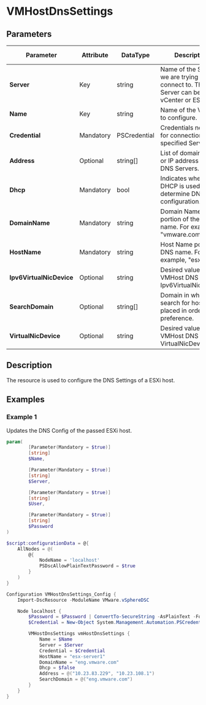 # VMHostDnsSettings

## Parameters

| Parameter | Attribute | DataType | Description | Allowed Values |
| --- | --- | --- | --- | --- |
| **Server** | Key | string | Name of the Server we are trying to connect to. The Server can be a vCenter or ESXi. ||
| **Name** | Key | string | Name of the VMHost to configure. ||
| **Credential** | Mandatory | PSCredential | Credentials needed for connection to the specified Server. ||
| **Address** | Optional | string[] | List of domain name or IP address of the DNS Servers. ||
| **Dhcp** | Mandatory | bool | Indicates whether DHCP is used to determine DNS configuration. ||
| **DomainName** | Mandatory | string | Domain Name portion of the DNS name. For example, "vmware.com". ||
| **HostName** | Mandatory | string | Host Name portion of DNS name. For example, "esx01". ||
| **Ipv6VirtualNicDevice** | Optional | string | Desired value for the VMHost DNS Ipv6VirtualNicDevice. ||
| **SearchDomain** | Optional | string[] | Domain in which to search for hosts, placed in order of preference. ||
| **VirtualNicDevice** | Optional | string | Desired value for the VMHost DNS VirtualNicDevice. ||

## Description

The resource is used to configure the DNS Settings of a ESXi host.

## Examples

### Example 1

Updates the DNS Config of the passed ESXi host.

````powershell
param(
        [Parameter(Mandatory = $true)]
        [string]
        $Name,

        [Parameter(Mandatory = $true)]
        [string]
        $Server,

        [Parameter(Mandatory = $true)]
        [string]
        $User,

        [Parameter(Mandatory = $true)]
        [string]
        $Password
)

$script:configurationData = @{
    AllNodes = @(
        @{
            NodeName = 'localhost'
            PSDscAllowPlainTextPassword = $true
        }
    )
}

Configuration VMHostDnsSettings_Config {
    Import-DscResource -ModuleName VMware.vSphereDSC

    Node localhost {
        $Password = $Password | ConvertTo-SecureString -AsPlainText -Force
        $Credential = New-Object System.Management.Automation.PSCredential($User, $Password)

        VMHostDnsSettings vmHostDnsSettings {
            Name = $Name
            Server = $Server
            Credential = $Credential
            HostName = "esx-server1"
            DomainName = "eng.vmware.com"
            Dhcp = $false
            Address = @("10.23.83.229", "10.23.108.1")
            SearchDomain = @("eng.vmware.com")
        }
    }
}
````
